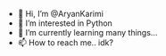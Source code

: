 - 👋 Hi, I’m @AryanKarimi
- 👀 I’m interested in Python 
- 🌱 I’m currently learning many things...
- 📫 How to reach me.. idk?
